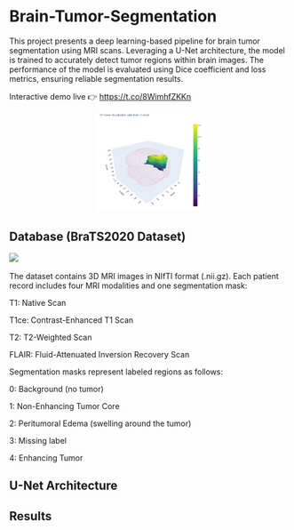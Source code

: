 # Brain-Tumor-Segmentation

This project presents a deep learning-based pipeline for brain tumor segmentation using MRI scans. Leveraging a U-Net architecture, the model is trained to accurately detect tumor regions within brain images. The performance of the model is evaluated using Dice coefficient and loss metrics, ensuring reliable segmentation results.

Interactive demo live 👉 https://t.co/8WimhfZKKn

<center><img src="images/GrdyWe8XAAAfHaK.png" width="200"/></center>

## Database (BraTS2020 Dataset)


<img src="https://production-media.paperswithcode.com/datasets/f8984c79-9923-41af-9d18-18510cd1ae82.png" width="400"/>


The dataset contains 3D MRI images in NIfTI format (.nii.gz). Each patient record includes four MRI modalities and one segmentation mask:

T1: Native Scan

T1ce: Contrast-Enhanced T1 Scan

T2: T2-Weighted Scan

FLAIR: Fluid-Attenuated Inversion Recovery Scan

Segmentation masks represent labeled regions as follows:

0: Background (no tumor)

1: Non-Enhancing Tumor Core

2: Peritumoral Edema (swelling around the tumor)

3: Missing label

4: Enhancing Tumor

## U-Net Architecture

## Results 
